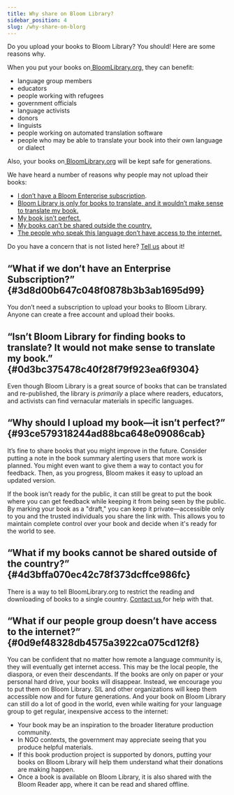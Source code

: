 ```yaml
---
title: Why share on Bloom Library?
sidebar_position: 4
slug: /why-share-on-blorg
---
```




Do you upload your books to Bloom Library? You should! Here are some reasons why.


When you put your books on[ BloomLibrary.org](http://bloomlibrary.org/), they can benefit:

- language group members
- educators
- people working with refugees
- government officials
- language activists
- donors
- linguists
- people working on automated translation software
- people who may be able to translate your book into their own language or dialect

Also, your books on[ BloomLibrary.org](http://bloomlibrary.org/) will be kept safe for generations.


We have heard a number of reasons why people may not upload their books:

- [I don’t have a Bloom Enterprise subscription](/why-share-on-blorg#3d8d00b647c048f0878b3b3ab1695d99).
- [Bloom Library is only for books to translate, and it wouldn’t make sense to translate my book.](/why-share-on-blorg#0d3bc375478c40f28f79f923ea6f9304)
- [My book isn’t perfect.](/why-share-on-blorg#93ce579318244ad88bca648e09086cab)
- [My books can’t be shared outside the country.](/why-share-on-blorg#4d3bffa070ec42c78f373dcffce986fc)
- [The people who speak this language don’t have access to the internet.](/why-share-on-blorg#0d9ef48328db4575a3922ca075cd12f8)

Do you have a concern that is not listed here? [Tell us](mailto:issues@bloomlibrary.org) about it!


## **“What if we don’t have an Enterprise Subscription?”** {#3d8d00b647c048f0878b3b3ab1695d99}


You don’t need a subscription to upload your books to Bloom Library. Anyone can create a free account and upload their books.


## **“Isn’t Bloom Library for finding books to translate? It would not make sense to translate my book.”** {#0d3bc375478c40f28f79f923ea6f9304}


Even though Bloom Library is a great source of books that can be translated and re-published, the library is _primarily_ a place where readers, educators, and activists can find vernacular materials in specific languages.


## **“Why should I upload my book—it isn’t perfect?”** {#93ce579318244ad88bca648e09086cab}


It’s fine to share books that you might improve in the future. Consider putting a note in the book summary alerting users that more work is planned. You might even want to give them a way to contact you for feedback. Then, as you progress, Bloom makes it easy to upload an updated version.


If the book isn’t ready for the public, it can still be great to put the book where you can get feedback while keeping it from being seen by the public. By marking your book as a "draft," you can keep it private—accessible only to you and the trusted individuals you share the link with. This allows you to maintain complete control over your book and decide when it's ready for the world to see.


## **“What if my books cannot be shared outside of the country?”** {#4d3bffa070ec42c78f373dcffce986fc}


There is a way to tell BloomLibrary.org to restrict the reading and downloading of books to a single country. [Contact us ](mailto:issues@bloomlibrary.org)for help with that.


## **“What if our people group doesn’t have access to the internet?”** {#0d9ef48328db4575a3922ca075cd12f8}


You can be confident that no matter how remote a language community is, they will eventually get internet access. This may be the local people, the diaspora, or even their descendants. If the books are only on paper or your personal hard drive, your books will disappear. Instead, we encourage you to put them on Bloom Library. SIL and other organizations will keep them accessible now and for future generations. And your book on Bloom Library can still do a lot of good in the world, even while waiting for your language group to get regular, inexpensive access to the internet:

- Your book may be an inspiration to the broader literature production community.
- In NGO contexts, the government may appreciate seeing that you produce helpful materials.
- If this book production project is supported by donors, putting your books on Bloom Library will help them understand what their donations are making happen.
- Once a book is available on Bloom Library, it is also shared with the Bloom Reader app, where it can be read and shared offline.
